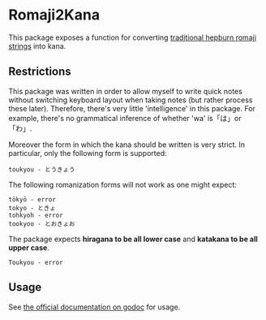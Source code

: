 # Romaji2Kana

This package exposes a function for converting [traditional hepburn romaji strings](https://en.wikipedia.org/wiki/Hepburn_romanization) into kana.

## Restrictions

This package was written in order to allow myself to write quick notes without switching keyboard layout when taking notes (but rather process these later).
Therefore, there's very little 'intelligence' in this package.
For example, there's no grammatical inference of whether 'wa' is「は」or 「わ」.

Moreover the form in which the kana should be written is very strict.
In particular, only the following form is supported:

```
toukyou - とうきょう
```

The following romanization forms will not work as one might expect:

```
tōkyō - error
tokyo - ときょ
tohkyoh - error
tookyoo - とおきょお
```

The package expects **hiragana to be all lower case** and **katakana to be all upper case**.

```
Toukyou - error
```

## Usage

See [the official documentation on godoc](https://godoc.org/github.com/kinbiko/romaji2kana) for usage.
